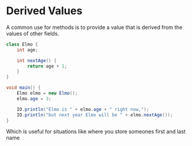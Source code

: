 # Derived Values

A common use for methods is to provide a value that is derived from
the values of other fields.

```java
class Elmo {
    int age;

    int nextAge() {
        return age + 1;
    }
}

void main() {
    Elmo elmo = new Elmo();
    elmo.age = 3;

    IO.println("Elmo is " + elmo.age + " right now,");
    IO.println("but next year Elmo will be " + elmo.nextAge());
}
```

Which is useful for situations like where you store someones first and last name